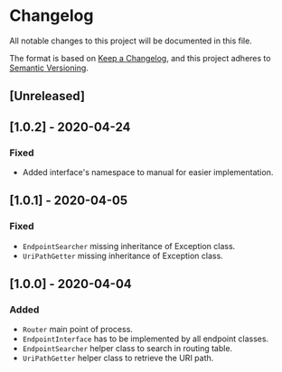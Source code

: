 # Changelog
All notable changes to this project will be documented in this file.

The format is based on [Keep a Changelog](https://keepachangelog.com/en/1.0.0/),
and this project adheres to [Semantic Versioning](https://semver.org/spec/v2.0.0.html).

## [Unreleased]

## [1.0.2] - 2020-04-24
### Fixed
- Added interface's namespace to manual for easier implementation.

## [1.0.1] - 2020-04-05
### Fixed
- `EndpointSearcher` missing inheritance of Exception class.
- `UriPathGetter` missing inheritance of Exception class.

## [1.0.0] - 2020-04-04
### Added
- `Router` main point of process. 
- `EndpointInterface` has to be implemented by all endpoint classes.
- `EndpointSearcher` helper class to search in routing table.
- `UriPathGetter` helper class to retrieve the URI path.
